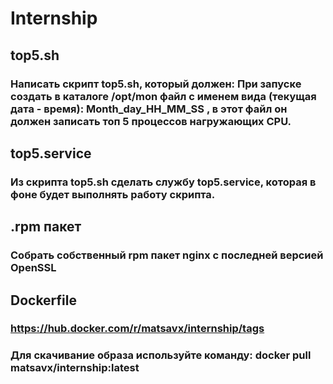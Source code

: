 # Internship
## top5.sh
### Написать скрипт top5.sh, который должен: При запуске создать в каталоге /opt/mon  файл с именем вида (текущая дата - время): Month_day_HH_MM_SS , в этот файл он должен записать топ  5 процессов нагружающих CPU.
## top5.service
### Из скрипта top5.sh сделать службу top5.service, которая в фоне будет выполнять работу скрипта.
## .rpm пакет
### Собрать собственный rpm пакет nginx с последней версией OpenSSL
## Dockerfile
### https://hub.docker.com/r/matsavx/internship/tags
### Для скачивание образа используйте команду: docker pull matsavx/internship:latest
